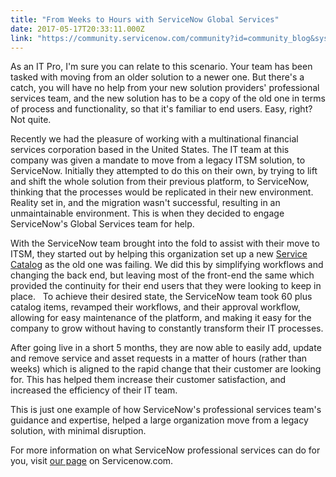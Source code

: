 ```yaml
---
title: "From Weeks to Hours with ServiceNow Global Services"
date: 2017-05-17T20:33:11.000Z
link: "https://community.servicenow.com/community?id=community_blog&sys_id=b67ce2e1dbd0dbc01dcaf3231f961915"
---
```

<p>As an IT Pro, I'm sure you can relate to this scenario. Your team has been tasked with moving from an older solution to a newer one. But there's a catch, you will have no help from your new solution providers' professional services team, and the new solution has to be a copy of the old one in terms of process and functionality, so that it's familiar to end users. Easy, right? Not quite.</p><p></p><p>Recently we had the pleasure of working with a multinational financial services corporation based in the United States. The IT team at this company was given a mandate to move from a legacy ITSM solution, to ServiceNow. Initially they attempted to do this on their own, by trying to lift and shift the whole solution from their previous platform, to ServiceNow, thinking that the processes would be replicated in their new environment. Reality set in, and the migration wasn't successful, resulting in an unmaintainable environment. This is when they decided to engage ServiceNow's Global Services team for help.</p><p></p><p>With the ServiceNow team brought into the fold to assist with their move to ITSM, they started out by helping this organization set up a new <a title="ww.servicenow.com/products/it-service-automation-applications/service-catalog.html" href="https://www.servicenow.com/products/it-service-automation-applications/service-catalog.html">Service Catalog</a> as the old one was failing. We did this by simplifying workflows and changing the back end, but leaving most of the front-end the same which provided the continuity for their end users that they were looking to keep in place.   To achieve their desired state, the ServiceNow team took 60 plus catalog items, revamped their workflows, and their approval workflow, allowing for easy maintenance of the platform, and making it easy for the company to grow without having to constantly transform their IT processes.</p><p></p><p>After going live in a short 5 months, they are now able to easily add, update and remove service and asset requests in a matter of hours (rather than weeks) which is aligned to the rapid change that their customer are looking for. This has helped them increase their customer satisfaction, and increased the efficiency of their IT team. </p><p></p><p>This is just one example of how ServiceNow's professional services team's guidance and expertise, helped a large organization move from a legacy solution, with minimal disruption.</p><p></p><p>For more information on what ServiceNow professional services can do for you, visit <a title="ww.servicenow.com/services/overview.html" href="https://www.servicenow.com/services/overview.html">our page</a> on Servicenow.com. </p>